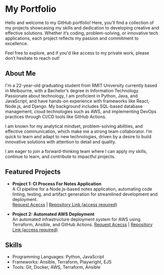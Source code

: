 # My Portfolio
Hello and welcome to my GitHub portfolio! Here, you’ll find a collection of my projects showcasing my skills and dedication to developing creative and effective solutions. Whether it’s coding, problem-solving, or innovative tech applications, each project reflects my passion and commitment to excellence.

Feel free to explore, and if you'd like access to my private work, please don’t hesitate to reach out!

## About Me
I'm a 22-year-old graduating student from RMIT University currently based in Melbourne, with a Bachelor’s degree in Information Technology. Passionate about technology, I am proficient in Python, Java, and JavaScript, and have hands-on experience with frameworks like React, Node.js, and Django. My background includes SQL-based database management, cloud technologies such as AWS, and implementing DevOps practices through CI/CD tools like GitHub Actions.

I am known for my analytical mindset, problem-solving abilities, and effective communication, which make me a strong team collaborator. I’m quick to learn and adapt to new technologies, driven by a desire to build innovative solutions with attention to detail and quality.

I am eager to join a forward-thinking team where I can apply my skills, continue to learn, and contribute to impactful projects.

## Featured Projects
- **Project 1: CI Process For Notes Application**  
  A CI pipeline for a Node.js-based notes application, automating code linting, testing, and artifact generation for streamlined development and deployment.  
  [Request Acecss](mailto:JDoolanTech@gmail.com) | [Repository Link (access required)](https://github.com/JDoo2002/CI_Process_For_Application)
  
- **Project 2: Automated AWS Deployment**  
  An automated infrastructure deployment system for AWS using Terraform, Ansible, and GitHub Actions.
  [Request Acecss](mailto:JDoolanTech@gmail.com) | [Repository Link (access required)](https://github.com/JDoo2002/Automated_AWS_Deployment)

## Skills
- Programming Languages: Python, JavaScript
- Frameworks: Ansible, Terraform, Playwright, EJS
- Tools: Git, Docker, AWS, Terraform, Ansible
